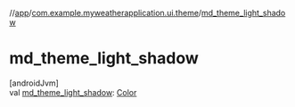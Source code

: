 //[app](../../index.md)/[com.example.myweatherapplication.ui.theme](index.md)/[md_theme_light_shadow](md_theme_light_shadow.md)

# md_theme_light_shadow

[androidJvm]\
val [md_theme_light_shadow](md_theme_light_shadow.md): [Color](https://developer.android.com/reference/kotlin/androidx/compose/ui/graphics/Color.html)
